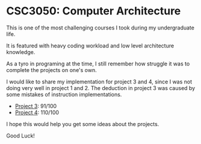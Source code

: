 
# CSC3050: Computer Architecture

This is one of the most challenging courses I took during my undergraduate life.

It is featured with heavy coding workload and low level architecture knowledge.

As a tyro in programing at the time, I still remember how struggle it was to complete the projects on one's own.

I would like to share my implementation for project 3 and 4, since I was not doing very well in project 1 and 2. The deduction in project 3 was caused by some mistakes of instruction implementations.
- [Project 3](proj3/Project_3_Instruction.pdf): 91/100
- [Project 4](proj4/Project_4_Instruction.pdf): 110/100

I hope this would help you get some ideas about the projects.

Good Luck!
